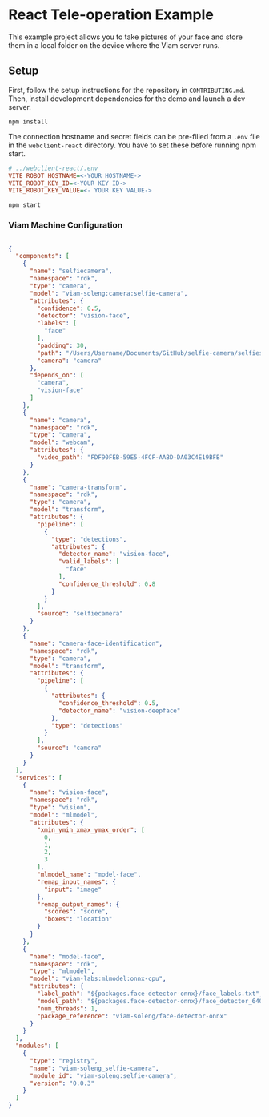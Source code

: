 # React Tele-operation Example

This example project allows you to take pictures of your face and store them in a local folder on the device where the Viam server runs.

## Setup

First, follow the setup instructions for the repository in `CONTRIBUTING.md`. Then, install development dependencies for the demo and launch a dev server.

```shell
npm install
```

The connection hostname and secret fields can be pre-filled from a `.env` file in the `webclient-react` directory. You have to set these before running npm start. 

```ini
# ../webclient-react/.env
VITE_ROBOT_HOSTNAME=<-YOUR HOSTNAME->
VITE_ROBOT_KEY_ID=<-YOUR KEY ID->
VITE_ROBOT_KEY_VALUE=<- YOUR KEY VALUE->
```

```shell
npm start
```

### Viam Machine Configuration

```json

{
  "components": [
    {
      "name": "selfiecamera",
      "namespace": "rdk",
      "type": "camera",
      "model": "viam-soleng:camera:selfie-camera",
      "attributes": {
        "confidence": 0.5,
        "detector": "vision-face",
        "labels": [
          "face"
        ],
        "padding": 30,
        "path": "/Users/Username/Documents/GitHub/selfie-camera/selfies",
        "camera": "camera"
      },
      "depends_on": [
        "camera",
        "vision-face"
      ]
    },
    {
      "name": "camera",
      "namespace": "rdk",
      "type": "camera",
      "model": "webcam",
      "attributes": {
        "video_path": "FDF90FEB-59E5-4FCF-AABD-DA03C4E19BFB"
      }
    },
    {
      "name": "camera-transform",
      "namespace": "rdk",
      "type": "camera",
      "model": "transform",
      "attributes": {
        "pipeline": [
          {
            "type": "detections",
            "attributes": {
              "detector_name": "vision-face",
              "valid_labels": [
                "face"
              ],
              "confidence_threshold": 0.8
            }
          }
        ],
        "source": "selfiecamera"
      }
    },
    {
      "name": "camera-face-identification",
      "namespace": "rdk",
      "type": "camera",
      "model": "transform",
      "attributes": {
        "pipeline": [
          {
            "attributes": {
              "confidence_threshold": 0.5,
              "detector_name": "vision-deepface"
            },
            "type": "detections"
          }
        ],
        "source": "camera"
      }
    }
  ],
  "services": [
    {
      "name": "vision-face",
      "namespace": "rdk",
      "type": "vision",
      "model": "mlmodel",
      "attributes": {
        "xmin_ymin_xmax_ymax_order": [
          0,
          1,
          2,
          3
        ],
        "mlmodel_name": "model-face",
        "remap_input_names": {
          "input": "image"
        },
        "remap_output_names": {
          "scores": "score",
          "boxes": "location"
        }
      }
    },
    {
      "name": "model-face",
      "namespace": "rdk",
      "type": "mlmodel",
      "model": "viam-labs:mlmodel:onnx-cpu",
      "attributes": {
        "label_path": "${packages.face-detector-onnx}/face_labels.txt",
        "model_path": "${packages.face-detector-onnx}/face_detector_640.onnx",
        "num_threads": 1,
        "package_reference": "viam-soleng/face-detector-onnx"
      }
    }
  ],
  "modules": [
    {
      "type": "registry",
      "name": "viam-soleng_selfie-camera",
      "module_id": "viam-soleng:selfie-camera",
      "version": "0.0.3"
    }
  ]
}
```


